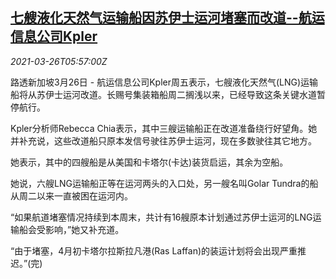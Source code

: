 <!--1616738462000-->
[七艘液化天然气运输船因苏伊士运河堵塞而改道--航运信息公司Kpler](https://cn.reuters.com/article/lng-ships-suez-kpler-0326-idCNKBS2BI0KA)
------

<div><i>2021-03-26T05:57:00Z</i></div><p>路透新加坡3月26日 - 航运信息公司Kpler周五表示，七艘液化天然气(LNG)运输船将从苏伊士运河改道。长赐号集装箱船周二搁浅以来，已经导致这条关键水道暂停航行。</p><p>Kpler分析师Rebecca Chia表示，其中三艘运输船正在改道准备绕行好望角。她并补充说，这些改道船只原本发信号驶往苏伊士运河，现在多数驶往其它地方。</p><p>她表示，其中的四艘船是从美国和卡塔尔(卡达)装货启运，其余为空船。</p><p>她说，六艘LNG运输船正等在运河两头的入口处，另一艘名叫Golar Tundra的船从周二以来一直被困在运河内。</p><p>“如果航道堵塞情况持续到本周末，共计有16艘原本计划通过苏伊士运河的LNG运输船会受影响，”她又补充道。</p><p>“由于堵塞，4月初卡塔尔拉斯拉凡港(Ras Laffan)的装运计划将会出现严重推迟。”(完)</p>
